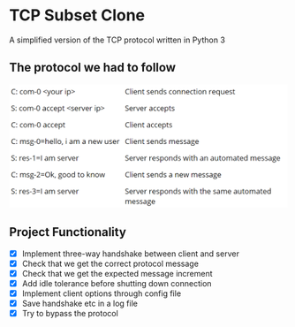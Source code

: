 # TCP Subset Clone

A simplified version of the TCP protocol written in Python 3

## The protocol we had to follow
![Protocol](protocol.png)


## Project Functionality

- [x] Implement three-way handshake between client and server
- [x] Check that we get the correct protocol message
- [x] Check that we get the expected message increment
- [x] Add idle tolerance before shutting down connection
- [x] Implement client options through config file
- [x] Save handshake etc in a log file
- [x] Try to bypass the protocol